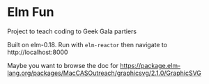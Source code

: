 # Elm Fun

Project to teach coding to Geek Gala partiers

Built on elm-0.18.
Run with `elm-reactor` then navigate to http://localhost:8000

Maybe you want to browse the doc for https://package.elm-lang.org/packages/MacCASOutreach/graphicsvg/2.1.0/GraphicSVG
